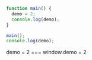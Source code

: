 ```js
function main() {
  demo = 2;
  console.log(demo);
}

main();
console.log(demo);
``` 


demo = 2 === window.demo = 2